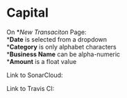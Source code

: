 # Capital

On **New Transaciton* Page: <br>
  ***Date** is selected from a dropdown<br>
  ***Category** is only alphabet characters<br>
  ***Business Name** can be alpha-numeric<br>
  ***Amount** is a float value<br>




Link to SonarCloud:




Link to Travis CI:




